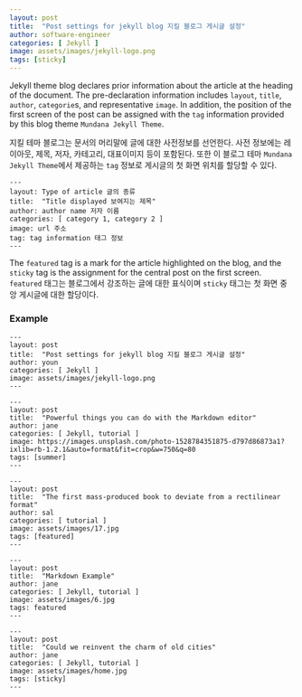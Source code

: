 ```yaml
---
layout: post
title:  "Post settings for jekyll blog 지킬 블로그 게시글 설정"
author: software-engineer
categories: [ Jekyll ]
image: assets/images/jekyll-logo.png
tags: [sticky]
---
```


Jekyll theme blog declares prior information about the article at the heading of the document. The pre-declaration information includes `layout`, `title`, `author`, `categorie`s, and representative `image`. In addition, the position of the first screen of the post can be assigned with the `tag` information provided by this blog theme `Mundana Jekyll Theme`.

지킬 테마 블로그는 문서의 머리말에 글에 대한 사전정보를 선언한다. 사전 정보에는 레이아웃, 제목, 저자, 카테고리, 대표이미지 등이 포함된다. 또한 이 블로그 테마 `Mundana Jekyll Theme`에서 제공하는 `tag` 정보로 게시글의 첫 화면 위치를 할당할 수 있다. 


```
---
layout: Type of article 글의 종류
title:  "Title displayed 보여지는 제목"
author: author name 저자 이름
categories: [ category 1, category 2 ]
image: url 주소
tag: tag information 태그 정보
---
```


The `featured` tag is a mark for the article highlighted on the blog, and the `sticky` tag is the assignment for the central post on the first screen.  
`featured` 태그는 블로그에서 강조하는 글에 대한 표식이며 `sticky` 태그는 첫 화면 중앙 게시글에 대한 할당이다. 

### Example  
```
---
layout: post
title:  "Post settings for jekyll blog 지킬 블로그 게시글 설정"
author: youn
categories: [ Jekyll ]
image: assets/images/jekyll-logo.png
---

---
layout: post
title:  "Powerful things you can do with the Markdown editor"
author: jane
categories: [ Jekyll, tutorial ]
image: https://images.unsplash.com/photo-1528784351875-d797d86873a1?ixlib=rb-1.2.1&auto=format&fit=crop&w=750&q=80
tags: [summer]
---

---
layout: post
title:  "The first mass-produced book to deviate from a rectilinear format"
author: sal
categories: [ tutorial ]
image: assets/images/17.jpg
tags: [featured]
---

---
layout: post
title:  "Markdown Example"
author: jane
categories: [ Jekyll, tutorial ]
image: assets/images/6.jpg
tags: featured
---

---
layout: post
title:  "Could we reinvent the charm of old cities"
author: jane
categories: [ Jekyll, tutorial ]
image: assets/images/home.jpg
tags: [sticky]
---
```
